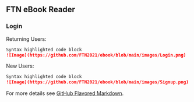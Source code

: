 ## FTN eBook Reader


### Login

Returning Users:

```markdown
Syntax highlighted code block
![Image](https://github.com/FTN2021/ebook/blob/main/images/Login.png)
```

New Users:

```markdown
Syntax highlighted code block
![Image](https://github.com/FTN2021/ebook/blob/main/images/Signup.png)
```

For more details see [GitHub Flavored Markdown](https://guides.github.com/features/mastering-markdown/).

